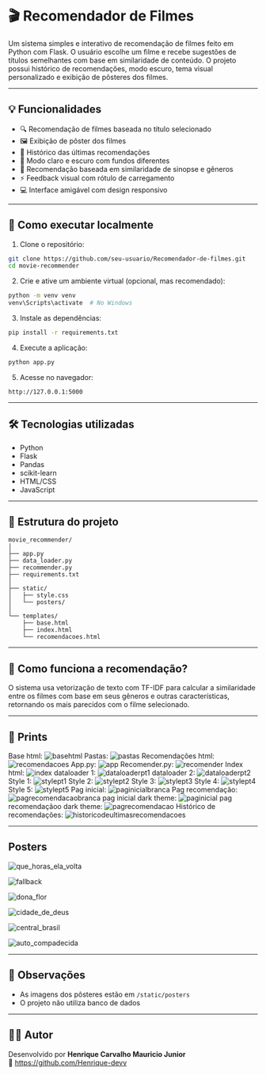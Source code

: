 # 🎬 Recomendador de Filmes

Um sistema simples e interativo de recomendação de filmes feito em Python com Flask. O usuário escolhe um filme e recebe sugestões de títulos semelhantes com base em similaridade de conteúdo. O projeto possui histórico de recomendações, modo escuro, tema visual personalizado e exibição de pôsteres dos filmes.

---

## 💡 Funcionalidades

- 🔍 Recomendação de filmes baseada no título selecionado
- 🖼️ Exibição de pôster dos filmes
- 📜 Histórico das últimas recomendações
- 🎨 Modo claro e escuro com fundos diferentes
- 🧠 Recomendação baseada em similaridade de sinopse e gêneros
- ⚡ Feedback visual com rótulo de carregamento
- 💻 Interface amigável com design responsivo

---

## 🚀 Como executar localmente

1. Clone o repositório:

```bash
git clone https://github.com/seu-usuario/Recomendador-de-filmes.git
cd movie-recommender
```

2. Crie e ative um ambiente virtual (opcional, mas recomendado):

```bash
python -m venv venv
venv\Scripts\activate  # No Windows
```

3. Instale as dependências:

```bash
pip install -r requirements.txt
```

4. Execute a aplicação:

```bash
python app.py
```

5. Acesse no navegador:

```
http://127.0.0.1:5000
```

---

## 🛠️ Tecnologias utilizadas

- Python
- Flask
- Pandas
- scikit-learn
- HTML/CSS
- JavaScript

---

## 📁 Estrutura do projeto

```
movie_recommender/
│
├── app.py
├── data_loader.py
├── recommender.py
├── requirements.txt
│
├── static/
│   ├── style.css
│   └── posters/
│
└── templates/
    ├── base.html
    ├── index.html
    └── recomendacoes.html
```

---

## 🧠 Como funciona a recomendação?

O sistema usa vetorização de texto com TF-IDF para calcular a similaridade entre os filmes com base em seus gêneros e outras características, retornando os mais parecidos com o filme selecionado.

---

## 📸 Prints
Base html:
![basehtml](https://github.com/user-attachments/assets/d99b74dd-69dd-4157-85b5-757285344c75)
Pastas:
![pastas](https://github.com/user-attachments/assets/c45a8ee8-0e87-4b65-b33a-0b9090b842c9)
Recomendações html:
![recomendacoes](https://github.com/user-attachments/assets/e5a5bd91-f0b1-44d3-bbdb-8193f4b1436b)
App.py:
![app](https://github.com/user-attachments/assets/2d7e9725-81ba-44be-804b-dbc6158a24d5)
Recomender.py:
![recomender](https://github.com/user-attachments/assets/9c8ede3a-9987-415d-bdef-37998a370f9c)
Index html:
![index](https://github.com/user-attachments/assets/30a304aa-e7f7-450c-a4d7-4773ed830267)
dataloader 1: 
![dataloaderpt1](https://github.com/user-attachments/assets/b77fba41-1488-490f-bb09-e3473f7f0ba0)
dataloader 2:
![dataloaderpt2](https://github.com/user-attachments/assets/6e83ec35-5fc8-44a9-a41e-ef547a973778)
Style 1:
![stylept1](https://github.com/user-attachments/assets/e26e01a6-fa13-45c5-8e9b-8ca8126e2b12)
Style 2:
![stylept2](https://github.com/user-attachments/assets/b8acc256-3b92-4aa1-b2d3-3abad4a694f8)
Style 3:
![stylept3](https://github.com/user-attachments/assets/41dbae67-15c8-4598-9318-829710314543)
Style 4:
![stylept4](https://github.com/user-attachments/assets/3094eee3-4ce1-453e-b7f8-23d2eb46ce88)
Style 5:
![stylept5](https://github.com/user-attachments/assets/25dbac05-9a45-424b-a7ec-945a219ebef6)
Pag inicial:
![paginicialbranca](https://github.com/user-attachments/assets/95419a52-82f8-4e0d-a3b7-c630186e24b8)
Pag recomendação:
![pagrecomendacaobranca](https://github.com/user-attachments/assets/50db5765-fbc2-4677-8fcb-080f38f38447)
pag inicial dark theme:
![paginicial](https://github.com/user-attachments/assets/05b406e8-db96-429b-bfb0-bc3c46651436)
pag recomendaçãoo dark theme:
![pagrecomendacao](https://github.com/user-attachments/assets/f97179bc-3f68-4a4c-bdc0-c81c6d498ac1)
Histórico de recomendações:
![historicodeultimasrecomendacoes](https://github.com/user-attachments/assets/ffbb062d-2413-49d0-8f66-1f23448bb274)

---
## Posters

![que_horas_ela_volta](https://github.com/user-attachments/assets/3b393b57-cc1d-4c52-bcd8-77efb67796f6)

![fallback](https://github.com/user-attachments/assets/829d0113-5cd5-472e-b5fb-822b93c27262)

![dona_flor](https://github.com/user-attachments/assets/0dd0090c-10e2-4601-a352-2843d521896e)

![cidade_de_deus](https://github.com/user-attachments/assets/6936177c-2a26-40bd-af8c-6776e973f548)

![central_brasil](https://github.com/user-attachments/assets/2ed7db90-c7a0-475e-a3c6-3d302cbd5ab0)

![auto_compadecida](https://github.com/user-attachments/assets/e93584cd-7ec5-4fbb-ae15-205ded1d05f6)

---

## 📌 Observações

- As imagens dos pôsteres estão em `/static/posters`
- O projeto não utiliza banco de dados

---

## 🧑‍💻 Autor

Desenvolvido por **Henrique Carvalho Mauricio Junior**  
🔗 https://github.com/Henrique-devv
